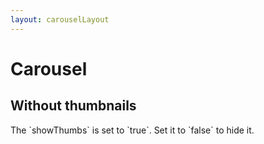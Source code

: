 ```yaml
---
layout: carouselLayout
---
```


<script>
  import { CarouselTransition, Table, TableDefaultRow, Breadcrumb } from '$lib/index';
  import { quartInOut, sineInOut, bounceInOut, quintOut } from 'svelte/easing';
  import CarouselAnimation from '$lib/carousels/CarouselAnimation.svelte'
  import { images } from './imageData';
  // import componentProps from '../props/Carousel.json'
  // // Props table
  // export let items = componentProps.props
	let propHeader = ['Name', 'Type', 'Default']
	// console.log(items)
	let divClass='w-full relative overflow-x-auto shadow-md sm:rounded-lg'

  let showThumbs=false
  let showIndicators=false
  let showCaptions=false
  let slideControls=false
</script>

<h1 class="text-3xl w-full dark:text-white pb-8">Carousel</h1>

<div class="container justify-center rounded-xl mx-auto bg-gradient-to-r bg-white dark:bg-gray-900 border border-gray-200 dark:border-gray-700 p-2 sm:p-6">
  <div class="max-w-4xl">
    <CarouselTransition {images} transitionType="slide" transitionParams={{delay: 300, duration: 500}}/>
  </div>
</div>

<h2 class="text-2xl w-full dark:text-white py-4">Without thumbnails</h2>

<p class="dark:text-white text-lg">The `showThumbs` is set to `true`. Set it to `false` to hide it.</p>

<div class="container justify-center rounded-xl mx-auto bg-gradient-to-r bg-white dark:bg-gray-900 border border-gray-200 dark:border-gray-700 p-2 sm:p-6">
  <div class="max-w-4xl">
    <CarouselTransition {images} transitionType="fly" transitionParams={{delay: 250, duration: 300, x: 100}} />
  </div>
</div>

<div class="container justify-center rounded-xl mx-auto bg-gradient-to-r bg-white dark:bg-gray-900 border border-gray-200 dark:border-gray-700 p-2 sm:p-6">
  <div class="max-w-4xl">
    <CarouselTransition {images} transitionType="slide" transitionParams={{duration: 1500, easing: bounceInOut}}/>
  </div>
</div>
